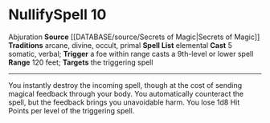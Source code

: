 ﻿---
actions: '[reaction]'
component:
- Somatic
- Verbal
heighten_level: '10'
id: '958'
level: '10'
name: Nullify
range: 120 feet
rarity: Common
school: Abjuration
source: '[[DATABASE/source/Secrets of Magic|Secrets of Magic]]'
target: the triggering spell
tradition:
- Arcane
- Divine
- Occult
- Primal
- Elemental
trait:
- '[[DATABASE/trait/Abjuration|Abjuration]]'
trigger: a foe within range casts a 9th-level or lower spell
type: Spell

---
# Nullify<span class="item-type">Spell 10</span>

<span class="item-trait">Abjuration</span>
**Source** [[DATABASE/source/Secrets of Magic|Secrets of Magic]] 
**Traditions** arcane, divine, occult, primal
**Spell List** elemental
**Cast** <span class="action-icon">5</span> somatic, verbal; **Trigger** a foe within range casts a 9th-level or lower spell
**Range** 120 feet; **Targets** the triggering spell

---
You instantly destroy the incoming spell, though at the cost of sending magical feedback through your body. You automatically counteract the spell, but the feedback brings you unavoidable harm. You lose 1d8 Hit Points per level of the triggering spell.